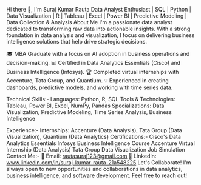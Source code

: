 Hi there 👋, I'm Suraj Kumar Rauta
Data Analyst Enthusiast | SQL | Python | Data Visualization | R | Tableau | Excel | Power BI | Predictive Modeling | Data Collection & Analysis
About Me
I'm a passionate data analyst dedicated to transforming raw data into actionable insights. With a strong foundation in data analysis and visualization, I focus on delivering business intelligence solutions that help drive strategic decisions.

🎓 MBA Graduate with a focus on AI adoption in business operations and decision-making.
📊 Certified in Data Analytics Essentials (Cisco) and Business Intelligence (Infosys).
🏆 Completed virtual internships with Accenture, Tata Group, and Quantium.
💡 Experienced in creating dashboards, predictive models, and working with time series data.

Technical Skills:-
Languages: Python, R, SQL
Tools & Technologies: Tableau, Power BI, Excel, NumPy, Pandas
Specializations: Data Visualization, Predictive Modeling, Time Series Analysis, Business Intelligence

Experience:-
Internships: Accenture (Data Analysis), Tata Group (Data Visualization), Quantium (Data Analytics)
Certifications:-
Cisco's Data Analytics Essentials
Infosys Business Intelligence Course
Accenture Virtual Internship (Data Analysis)
Tata Group Data Visualization Job Simulation
Contact Me:-
📧 Email: rautasuraj123@gmail.com
💼 LinkedIn: www.linkedin.com/in/suraj-kumar-rauta-21a548225
Let's Collaborate!
I'm always open to new opportunities and collaborations in data analytics, business intelligence, and software development. Feel free to reach out!
